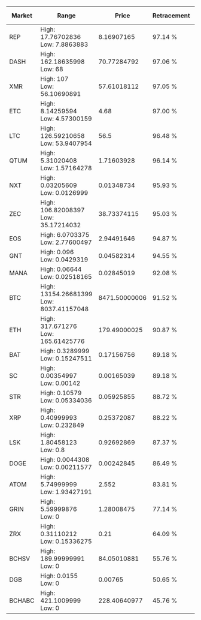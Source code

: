 | Market | Range | Price| Retracement | Doubles to 50% |
| --- | --- | --- | --- | --- |
| REP | High: 17.76702836<br />Low: 7.8863883 | 8.16907165 | 97.14 % | 1.57 |
| DASH | High: 162.18635998<br />Low: 68 | 70.77284792 | 97.06 % | 1.63 |
| XMR | High: 107<br />Low: 56.10690891 | 57.61018112 | 97.05 % | 1.42 |
| ETC | High: 8.14259594<br />Low: 4.57300159 | 4.68 | 97.00 % | 1.36 |
| LTC | High: 126.59210658<br />Low: 53.9407954 | 56.5 | 96.48 % | 1.60 |
| QTUM | High: 5.31020408<br />Low: 1.57164278 | 1.71603928 | 96.14 % | 2.01 |
| NXT | High: 0.03205609<br />Low: 0.0126999 | 0.01348734 | 95.93 % | 1.66 |
| ZEC | High: 106.82008397<br />Low: 35.17214032 | 38.73374115 | 95.03 % | 1.83 |
| EOS | High: 6.0703375<br />Low: 2.77600497 | 2.94491646 | 94.87 % | 1.50 |
| GNT | High: 0.096<br />Low: 0.0429319 | 0.04582314 | 94.55 % | 1.52 |
| MANA | High: 0.06644<br />Low: 0.02518165 | 0.02845019 | 92.08 % | 1.61 |
| BTC | High: 13154.26681399<br />Low: 8037.41157048 | 8471.50000006 | 91.52 % | 1.25 |
| ETH | High: 317.671276<br />Low: 165.61425776 | 179.49000025 | 90.87 % | 1.35 |
| BAT | High: 0.3289999<br />Low: 0.15247511 | 0.17156756 | 89.18 % | 1.40 |
| SC | High: 0.00354997<br />Low: 0.00142 | 0.00165039 | 89.18 % | 1.51 |
| STR | High: 0.10579<br />Low: 0.05334036 | 0.05925855 | 88.72 % | 1.34 |
| XRP | High: 0.40999993<br />Low: 0.232849 | 0.25372087 | 88.22 % | 1.27 |
| LSK | High: 1.80458123<br />Low: 0.8 | 0.92692869 | 87.37 % | 1.40 |
| DOGE | High: 0.0044308<br />Low: 0.00211577 | 0.00242845 | 86.49 % | 1.35 |
| ATOM | High: 5.74999999<br />Low: 1.93427191 | 2.552 | 83.81 % | 1.51 |
| GRIN | High: 5.59999876<br />Low: 0 | 1.28008475 | 77.14 % | 2.19 |
| ZRX | High: 0.31110212<br />Low: 0.15336275 | 0.21 | 64.09 % | 1.11 |
| BCHSV | High: 189.99999991<br />Low: 0 | 84.05010881 | 55.76 % | 1.13 |
| DGB | High: 0.0155<br />Low: 0 | 0.00765 | 50.65 % | 1.01 |
| BCHABC | High: 421.1009999<br />Low: 0 | 228.40640977 | 45.76 % | 0.00 |
